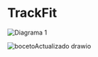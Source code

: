 # TrackFit
![Diagrama 1](https://github.com/user-attachments/assets/932ead64-ac80-4a71-8245-df723d936a09)


![bocetoActualizado drawio](https://github.com/user-attachments/assets/79e8306e-c768-477e-b6c3-37c5483a5581)
